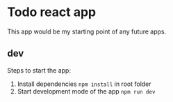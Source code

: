 # Todo react app

This app would be my starting point of any future apps.

## dev

Steps to start the app:

1. Install dependencies `npm install` in root folder
2. Start development mode of the app `npm run dev`
